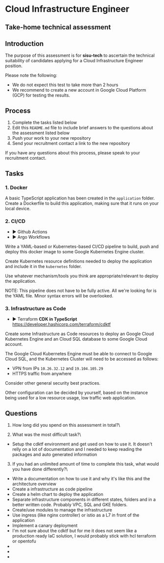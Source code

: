 # Cloud Infrastructure Engineer
## Take-home technical assessment

## Introduction
The purpose of this assessment is for **sisu-tech** to ascertain the technical suitability of candidates applying for a Cloud Infrastructure Engineer position.

Please note the following:

 - We do not expect this test to take more than 2 hours
 - We recommend to create a new account in Google Cloud Platform (GCP) for testing the results.

## Process

 1. Complete the tasks listed below
 2. Edit this `README.md` file to include brief answers to the questions about the assessment listed below
 3. Push your work to your new repository
 4. Send your recruitment contact a link to the new repository

If you have any questions about this process, please speak to your recruitment contact.

## Tasks

### 1. Docker
A basic TypeScript application has been created in the `application` folder. Create a Dockerfile to build this application, making sure that it runs on your local device.

### 2. CI/CD
 - :arrow_forward: Github Actions
 - :arrow_forward: Argo Workflows

Write a YAML-based or Kubernetes-based CI/CD pipeline to build, push and deploy this docker image to some Google Kubernetes Engine cluster.

Create Kubernetes resource definitions needed to deploy the application and include it in the `kubernetes` folder.

Use whatever mechanism/tools you think are appropriate/relevant to deploy the application.

NOTE: This pipeline does not have to be fully active. All we're looking for is the YAML file. Minor syntax errors will be overlooked.

### 3. Infrastructure as Code
 - :arrow_forward: Terraform **CDK in TypeScript** https://developer.hashicorp.com/terraform/cdktf

Create some Infrastructure as Code resources to deploy an Google Cloud Kubernetes Engine and an Cloud SQL database to some Google Cloud account.

The Google Cloud Kubernetes Engine must be able to connect to Google Cloud SQL, and the Kubernetes Cluster will need to be accessed as follows:
 - VPN from IPs `10.26.32.12` and `19.104.105.29`
 - HTTPS traffic from anywhere

Consider other general security best practices.

Other configuration can be decided by yourself, based on the instance being used for a low resource usage, low traffic web application.

## Questions

 1. How long did you spend on this assessment in total?\
 

 2. What was the most difficult task?\

 - Setup the cdktf environment and get used on how to use it. It doesn't relly on a lot of documentation and I needed to keep reading the packages and auto generated information
 

 3. If you had an unlimited amount of time to complete this task, what would you have done differently?\

 - Write a documentation on how to use it and why it's like this and the architecture overview
 - Create a infrastructure as code pipeline
 - Create a helm chart to deploy the application
 - Separate infrastructure components in different states, folders and in a better written code. Probably VPC, SQL and GKE folders.
 - Create/use modules to manage the infrastructure
 - Use ingress (like nginx controller) or istio as a L7 in front of the application
 - Implement a canary deployment
 - I'm not sure about the cdktf but for me it does not seem like a production ready IaC solution, I would probably stick with hcl terraform or opentofu
 - 
 - 
 - 
